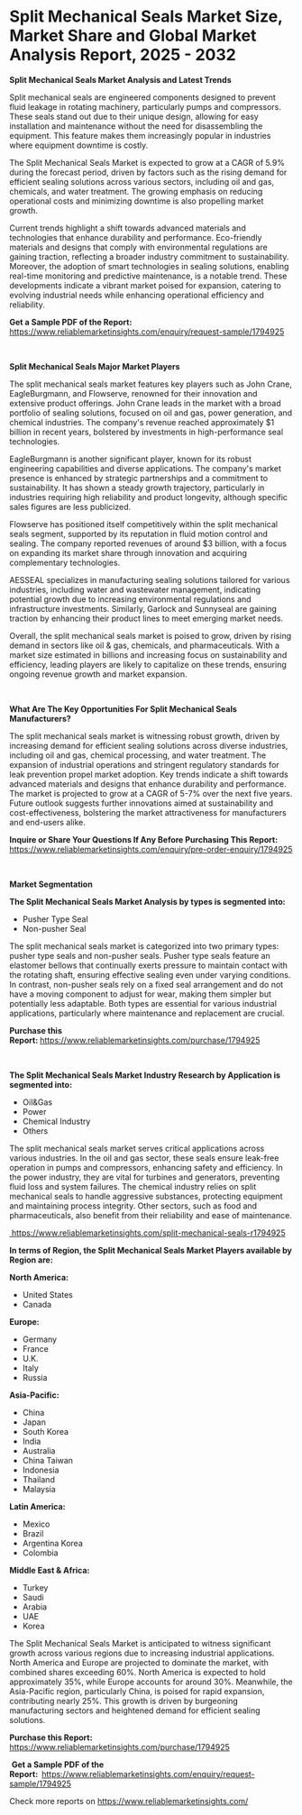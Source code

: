 <p><h1>Split Mechanical Seals Market Size, Market Share and Global Market Analysis Report, 2025 - 2032</h1></p><p><strong>Split Mechanical Seals Market Analysis and Latest Trends</strong></p>
<p><p>Split mechanical seals are engineered components designed to prevent fluid leakage in rotating machinery, particularly pumps and compressors. These seals stand out due to their unique design, allowing for easy installation and maintenance without the need for disassembling the equipment. This feature makes them increasingly popular in industries where equipment downtime is costly.</p><p>The Split Mechanical Seals Market is expected to grow at a CAGR of 5.9% during the forecast period, driven by factors such as the rising demand for efficient sealing solutions across various sectors, including oil and gas, chemicals, and water treatment. The growing emphasis on reducing operational costs and minimizing downtime is also propelling market growth.</p><p>Current trends highlight a shift towards advanced materials and technologies that enhance durability and performance. Eco-friendly materials and designs that comply with environmental regulations are gaining traction, reflecting a broader industry commitment to sustainability. Moreover, the adoption of smart technologies in sealing solutions, enabling real-time monitoring and predictive maintenance, is a notable trend. These developments indicate a vibrant market poised for expansion, catering to evolving industrial needs while enhancing operational efficiency and reliability.</p></p>
<p><strong>Get a Sample PDF of the Report:&nbsp;</strong> <a href="https://www.reliablemarketinsights.com/enquiry/request-sample/1794925?utm_campaign=2012&utm_medium=2&utm_source=Github&utm_content=ia&utm_term=19022025&utm_id=split-mechanical-seals">https://www.reliablemarketinsights.com/enquiry/request-sample/1794925</a></p>
<p>&nbsp;</p>
<p><strong>Split Mechanical Seals Major Market Players</strong></p>
<p><p>The split mechanical seals market features key players such as John Crane, EagleBurgmann, and Flowserve, renowned for their innovation and extensive product offerings. John Crane leads in the market with a broad portfolio of sealing solutions, focused on oil and gas, power generation, and chemical industries. The company's revenue reached approximately $1 billion in recent years, bolstered by investments in high-performance seal technologies.</p><p>EagleBurgmann is another significant player, known for its robust engineering capabilities and diverse applications. The company's market presence is enhanced by strategic partnerships and a commitment to sustainability. It has shown a steady growth trajectory, particularly in industries requiring high reliability and product longevity, although specific sales figures are less publicized.</p><p>Flowserve has positioned itself competitively within the split mechanical seals segment, supported by its reputation in fluid motion control and sealing. The company reported revenues of around $3 billion, with a focus on expanding its market share through innovation and acquiring complementary technologies.</p><p>AESSEAL specializes in manufacturing sealing solutions tailored for various industries, including water and wastewater management, indicating potential growth due to increasing environmental regulations and infrastructure investments. Similarly, Garlock and Sunnyseal are gaining traction by enhancing their product lines to meet emerging market needs.</p><p>Overall, the split mechanical seals market is poised to grow, driven by rising demand in sectors like oil & gas, chemicals, and pharmaceuticals. With a market size estimated in billions and increasing focus on sustainability and efficiency, leading players are likely to capitalize on these trends, ensuring ongoing revenue growth and market expansion.</p></p>
<p>&nbsp;</p>
<p><strong>What Are The Key Opportunities For Split Mechanical Seals Manufacturers?</strong></p>
<p><p>The split mechanical seals market is witnessing robust growth, driven by increasing demand for efficient sealing solutions across diverse industries, including oil and gas, chemical processing, and water treatment. The expansion of industrial operations and stringent regulatory standards for leak prevention propel market adoption. Key trends indicate a shift towards advanced materials and designs that enhance durability and performance. The market is projected to grow at a CAGR of 5-7% over the next five years. Future outlook suggests further innovations aimed at sustainability and cost-effectiveness, bolstering the market attractiveness for manufacturers and end-users alike.</p></p>
<p><strong>Inquire or Share Your Questions If Any Before Purchasing This Report:</strong> <a href="https://www.reliablemarketinsights.com/enquiry/pre-order-enquiry/1794925?utm_campaign=2012&utm_medium=2&utm_source=Github&utm_content=ia&utm_term=19022025&utm_id=split-mechanical-seals">https://www.reliablemarketinsights.com/enquiry/pre-order-enquiry/1794925</a></p>
<p>&nbsp;</p>
<p><strong>Market Segmentation</strong></p>
<p><strong>The Split Mechanical Seals Market Analysis by types is segmented into:</strong></p>
<p><ul><li>Pusher Type Seal</li><li>Non-pusher Seal</li></ul></p>
<p><p>The split mechanical seals market is categorized into two primary types: pusher type seals and non-pusher seals. Pusher type seals feature an elastomer bellows that continually exerts pressure to maintain contact with the rotating shaft, ensuring effective sealing even under varying conditions. In contrast, non-pusher seals rely on a fixed seal arrangement and do not have a moving component to adjust for wear, making them simpler but potentially less adaptable. Both types are essential for various industrial applications, particularly where maintenance and replacement are crucial.</p></p>
<p><strong>Purchase this Report:&nbsp;</strong><a href="https://www.reliablemarketinsights.com/purchase/1794925?utm_campaign=2012&utm_medium=2&utm_source=Github&utm_content=ia&utm_term=19022025&utm_id=split-mechanical-seals">https://www.reliablemarketinsights.com/purchase/1794925</a></p>
<p>&nbsp;</p>
<p><strong>The Split Mechanical Seals Market Industry Research by Application is segmented into:</strong></p>
<p><ul><li>Oil&Gas</li><li>Power</li><li>Chemical Industry</li><li>Others</li></ul></p>
<p><p>The split mechanical seals market serves critical applications across various industries. In the oil and gas sector, these seals ensure leak-free operation in pumps and compressors, enhancing safety and efficiency. In the power industry, they are vital for turbines and generators, preventing fluid loss and system failures. The chemical industry relies on split mechanical seals to handle aggressive substances, protecting equipment and maintaining process integrity. Other sectors, such as food and pharmaceuticals, also benefit from their reliability and ease of maintenance.</p></p>
<p><a href="https://www.reliablemarketinsights.com/split-mechanical-seals-r1794925?utm_campaign=2012&utm_medium=2&utm_source=Github&utm_content=ia&utm_term=19022025&utm_id=split-mechanical-seals">&nbsp;https://www.reliablemarketinsights.com/split-mechanical-seals-r1794925</a></p>
<p><strong>In terms of Region, the Split Mechanical Seals Market Players available by Region are:</strong></p>
<p>
    <p> <strong> North America: </strong>
        <ul>
            <li>United States</li>
            <li>Canada</li>
        </ul>
        </p> 
    <p> <strong> Europe: </strong>
        <ul>
            <li>Germany</li>
            <li>France</li>
            <li>U.K.</li>
            <li>Italy</li>
            <li>Russia</li>
        </ul>
        </p> 
    <p> <strong> Asia-Pacific: </strong>
        <ul>
            <li>China</li>
            <li>Japan</li>
            <li>South Korea</li>
            <li>India</li>
            <li>Australia</li>
            <li>China Taiwan</li>
            <li>Indonesia</li>
            <li>Thailand</li>
            <li>Malaysia</li>
        </ul>
        </p> 
    <p> <strong> Latin America: </strong>
        <ul>
            <li>Mexico</li>
            <li>Brazil</li>
            <li>Argentina Korea</li>
            <li>Colombia</li>
        </ul>
        </p> 
    <p> <strong> Middle East & Africa: </strong>
        <ul>
            <li>Turkey</li>
            <li>Saudi</li>
            <li>Arabia</li>
            <li>UAE</li>
            <li>Korea</li>
        </ul>
    </p>
    </p>
<p><p>The Split Mechanical Seals Market is anticipated to witness significant growth across various regions due to increasing industrial applications. North America and Europe are projected to dominate the market, with combined shares exceeding 60%. North America is expected to hold approximately 35%, while Europe accounts for around 30%. Meanwhile, the Asia-Pacific region, particularly China, is poised for rapid expansion, contributing nearly 25%. This growth is driven by burgeoning manufacturing sectors and heightened demand for efficient sealing solutions.</p></p>
<p><strong>Purchase this Report: </strong><a href="https://www.reliablemarketinsights.com/purchase/1794925?utm_campaign=2012&utm_medium=2&utm_source=Github&utm_content=ia&utm_term=19022025&utm_id=split-mechanical-seals">https://www.reliablemarketinsights.com/purchase/1794925</a></p>
<p>&nbsp;<strong>Get a Sample PDF of the Report:&nbsp;&nbsp;</strong><a href="https://www.reliablemarketinsights.com/enquiry/request-sample/1794925?utm_campaign=2012&utm_medium=2&utm_source=Github&utm_content=ia&utm_term=19022025&utm_id=split-mechanical-seals">https://www.reliablemarketinsights.com/enquiry/request-sample/1794925</a></p>
<p><strong></strong></p>
<p>Check more reports on <a href="https://www.reliablemarketinsights.com/?utm_campaign=2012&utm_medium=2&utm_source=Github&utm_content=ia&utm_term=19022025&utm_id=split-mechanical-seals">https://www.reliablemarketinsights.com/</a></p>